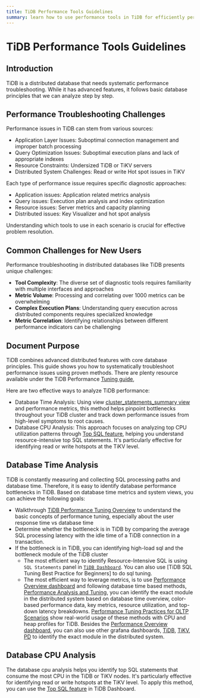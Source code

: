 ```yaml
---
title: TiDB Performance Tools Guidelines
summary: learn how to use performance tools in TiDB for efficiently performance troubleshooting 
---
```


# TiDB Performance Tools Guidelines

## Introduction

TiDB is a distributed database that needs systematic performance troubleshooting. While it has advanced features, it follows basic database principles that we can analyze step by step.

## Performance Troubleshooting Challenges

Performance issues in TiDB can stem from various sources:

- Application Layer Issues: Suboptimal connection management and improper batch processing
- Query Optimization Issues: Suboptimal execution plans and lack of appropriate indexes
- Resource Constraints: Undersized TiDB or TiKV servers
- Distributed System Challenges: Read or write Hot spot issues in TiKV

Each type of performance issue requires specific diagnostic approaches:

- Application issues: Application related metrics analysis
- Query issues: Execution plan analysis and index optimization
- Resource issues: Server metrics and capacity planning
- Distributed issues: Key Visualizer and hot spot analysis

Understanding which tools to use in each scenario is crucial for effective problem resolution.

## Common Challenges for New Users

Performance troubleshooting in distributed databases like TiDB presents unique challenges:

- **Tool Complexity**: The diverse set of diagnostic tools requires familiarity with multiple interfaces and approaches
- **Metric Volume**: Processing and correlating over 1000 metrics can be overwhelming
- **Complex Execution Plans**: Understanding query execution across distributed components requires specialized knowledge
- **Metric Correlation**: Identifying relationships between different performance indicators can be challenging

## Document Purpose

TiDB combines advanced distributed features with core database principles. This guide shows you how to systematically troubleshoot performance issues using proven methods. There are plenty resource available under the TiDB Performance [Tuning guide](/performance-tuning-overview.md), 

Here are two effective ways to analyze TiDB performance:

- Database Time Analysis: Using view [cluster_statements_summary view](/statement-summary-tables.md##the-cluster-tables-for-statement-summary) and performance metrics, this method helps pinpoint bottlenecks throughout your TiDB cluster and track down performance issues from high-level symptoms to root causes.
- Database CPU Analysis: This approach focuses on analyzing top CPU utilization patterns through [Top SQL feature](/dashboard/top-sql.md), helping you understand resource-intensive top SQL statements. It's particularly effective for identifying read or write hotspots at the TiKV level.


## Database Time Analysis

TiDB is constantly measuring and collecting SQL processing paths and database time. Therefore, it is easy to identify database performance bottlenecks in TiDB. Based on database time metrics and system views, you can achieve the following goals: 

- Walkthrough [TiDB Performance Tuning Overview](/performance-tuning-overview.md) to understand the basic concepts of performance tuning, especially about the user response time vs database time
- Determine whether the bottleneck is in TiDB by comparing the average SQL processing latency with the idle time of a TiDB connection in a transaction.
- If the bottleneck is in TiDB, you can identifying high-load sql and the bottleneck module of the TiDB cluster
    - The most efficient way to identify Resource-Intensive SQL is using `SQL Statements` panel in [`TiDB Dashboard`](/dashboard/dashboard-overview.md#show-a-list-of-execution-information-of-all-sql-statements). You can also use [TiDB SQL Tuning Best Practice for Beginners] to do sql tuning.
    - The most efficient way to leverage metrics, is to use [Performance Overview dashboard](/grafana-performance-overview-dashboard.md) and following database time based methods, [Performance Analysis and Tuning](/performance-tuning-methods.md), you can identify the exact module in the distributed system based on database time overview, color-based performance data, key metrics, resource utilization, and top-down latency breakdowns. [Performance Tuning Practices for OLTP Scenarios](/performance-tuning-practices.md) show real-world usage of these methods with CPU and heap profiles for TiDB. Besides the [Performance Overview dashboard](/grafana-performance-overview-dashboard.md), you can also use other grafana dashboards, [TiDB](/grafana-tidb-dashboard.md), [TiKV](/grafana-tikv-dashboard.md), [PD](/grafana-pd-dashboard.md) to identify the exact module in the distributed system.

## Database CPU Analysis

The database cpu analysis helps you identify top SQL statements that consume the most CPU in the TiDB or TiKV nodes. It's particularly effective for identifying read or write hotspots at the TiKV level. To apply this method, you can use the [Top SQL feature](/dashboard/top-sql.md) in TiDB Dashboard. 
